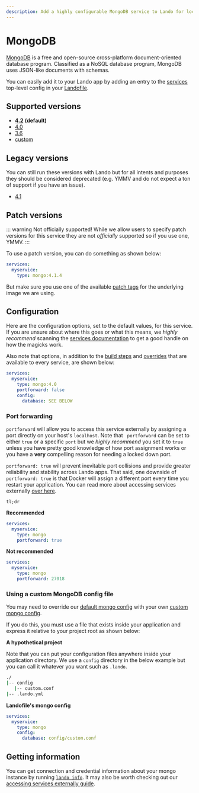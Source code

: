 ```yaml
---
description: Add a highly configurable MongoDB service to Lando for local development with all the power of Docker and Docker Compose.
---
```


# MongoDB

[MongoDB](https://en.wikipedia.org/wiki/MongoDB)  is a free and open-source cross-platform document-oriented database program. Classified as a NoSQL database program, MongoDB uses JSON-like documents with schemas.

You can easily add it to your Lando app by adding an entry to the [services](./../config/services.md) top-level config in your [Landofile](./../config/lando.md).

## Supported versions

*   **[4.2](https://hub.docker.com/r/bitnami/mongodb)**  **(default)**
*   [4.0](https://hub.docker.com/r/bitnami/mongodb)
*   [3.6](https://hub.docker.com/r/bitnami/mongodb)
*   [custom](./../config/services.md#advanced)

## Legacy versions

You can still run these versions with Lando but for all intents and purposes they should be considered deprecated (e.g. YMMV and do not expect a ton of support if you have an issue).

*   [4.1](https://hub.docker.com/r/bitnami/mongodb)

## Patch versions

::: warning Not officially supported!
While we allow users to specify patch versions for this service they are not *officially* supported so if you use one, YMMV.
:::

To use a patch version, you can do something as shown below:

```yaml
services:
  myservice:
    type: mongo:4.1.4
```

But make sure you use one of the available [patch tags](https://hub.docker.com/r/bitnami/mongodb/tags) for the underlying image we are using.

## Configuration

Here are the configuration options, set to the default values, for this service. If you are unsure about where this goes or what this means, we *highly recommend* scanning the [services documentation](./../config/services.md) to get a good handle on how the magicks work.

Also note that options, in addition to the [build steps](./../config/services.md#build-steps) and [overrides](./../config/services.md#overrides) that are available to every service, are shown below:

```yaml
services:
  myservice:
    type: mongo:4.0
    portforward: false
    config:
      database: SEE BELOW
```

### Port forwarding

`portforward` will allow you to access this service externally by assigning a port directly on your host's `localhost`. Note that ` portforward` can be set to either `true` or a specific `port` but we *highly recommend* you set it to `true` unless you have pretty good knowledge of how port assignment works or you have a **very** compelling reason for needing a locked down port.

`portforward: true` will prevent inevitable port collisions and provide greater reliability and stability across Lando apps. That said, one downside of `portforward: true` is that Docker will assign a different port every time you restart your application. You can read more about accessing services externally [over here](./../guides/external-access.md).

`tl;dr`

**Recommended**

```yaml
services:
  myservice:
    type: mongo
    portforward: true
```

**Not recommended**

```yaml
services:
  myservice:
    type: mongo
    portforward: 27018
```

### Using a custom MongoDB config file

You may need to override our [default mongo config](https://github.com/lando/lando/tree/master/plugins/lando-services/services/mongo) with your own [custom mongo config](https://docs.mongodb.com/manual/reference/configuration-options/).

If you do this, you must use a file that exists inside your application and express it relative to your project root as shown below:

**A hypothetical project**

Note that you can put your configuration files anywhere inside your application directory. We use a `config` directory in the below example but you can call it whatever you want such as `.lando`.

```bash
./
|-- config
   |-- custom.conf
|-- .lando.yml
```

**Landofile's mongo config**

```yaml
services:
  myservice:
    type: mongo
    config:
      database: config/custom.conf
```

## Getting information

You can get connection and credential information about your mongo instance by running [`lando info`](./../cli/info.md). It may also be worth checking out our [accessing services externally guide](./../guides/external-access.md).

<RelatedGuides tag="Databases"/>
